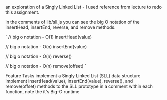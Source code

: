 an exploration of a Singly Linked List - I used reference from lecture to redo this assignment.

in the comments of lib/sll.js you can see the big O notation of the insertHead, insertEnd, reverse, and remove methods.

`
// big o notation - O(1)
insertHead(value)

// big o notation - O(n)
insertEnd(value)

// big o notation - O(n)
reverse()
 
// big o notation - O(n)
remove(offset)
`

Feature Tasks
implement a Singly Linked List (SLL) data structure
implement insertHead(value), insertEnd(value), reverse(), and remove(offset) methods to the SLL prototype
in a comment within each function, note the it's Big-O runtime